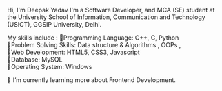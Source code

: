 Hi, I'm Deepak Yadav
I'm a Software Developer, and MCA (SE) student at the University School of Information, Communication and Technology (USICT), GGSIP University, Delhi. 


My skills include :
🔹️Programming Language: C++, C, Python                                           
🔹️Problem Solving Skills: Data structure & Algorithms , OOPs ,                               
🔹️Web Development: HTML5, CSS3, Javascript                                  
🔹️Database: MySQL                                                     
🔹️Operating System: Windows                                        

🌱 I’m currently learning more about Frontend Development.
